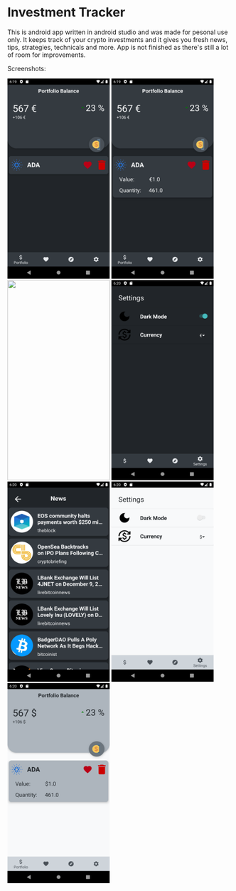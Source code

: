 # Investment Tracker

This is android app written in android studio and was made for pesonal use only. It keeps track of your crypto investments and it gives you fresh news, tips, strategies, technicals and more. 
App is not finished as there's still a lot of room for improvements.

Screenshots: 

<p float="left">
  <img src="https://github.com/sekne18/InvestmentTracker/blob/main/app/src/main/res/drawable/screenshots/scr1.png" width="230" height="450" />
  <img src="https://github.com/sekne18/InvestmentTracker/blob/main/app/src/main/res/drawable/screenshots/scr2.png" width="230" height="450" /> 
  <img src="https://github.com/sekne18/InvestmentTracker/blob/main/app/src/main/res/drawable/screenshots/scr3.png" width="230" height="450" />
  <img src="https://github.com/sekne18/InvestmentTracker/blob/main/app/src/main/res/drawable/screenshots/scr4.png" width="230" height="450" />
  <img src="https://github.com/sekne18/InvestmentTracker/blob/main/app/src/main/res/drawable/screenshots/scr5.png" width="230" height="450" />
  <img src="https://github.com/sekne18/InvestmentTracker/blob/main/app/src/main/res/drawable/screenshots/scr6.png" width="230" height="450" />
  <img src="https://github.com/sekne18/InvestmentTracker/blob/main/app/src/main/res/drawable/screenshots/scr7.png" width="230" height="450" />
</p>
